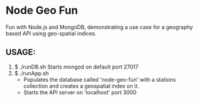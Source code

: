 Node Geo Fun
====================

Fun with Node.js and MongoDB, demonstrating a use case for a geography based API using geo-spatial indices.

USAGE:
---------------------

  1. $ ./runDB.sh
      Starts mongod on default port 27017
  2. $ ./runApp.sh
      + Populates the database called 'node-geo-fun' with a stations collection and creates a geospatial index on it.
      + Starts the API server on 'localhost' port 3000
